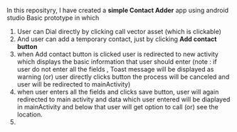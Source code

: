 In this reposityry, I have created a **simple Contact Adder** app using android studio 
Basic prototype in which
1. User can Dial directly by clicking call vector asset (which is clickable)
2. And user can add a temporary contact, just by clicking **Add contact button**
3. when Add contact button is clicked user is redirected to new activity which displays the basic information that user should enter
   (note : if user do not enter all the fields , Toast message will be displayed as warning (or) user directly clicks button the process will be canceled and user will be redirected to mainActivity)
4. when user enters all the fields and clicks save button, user will again redirected to main activity and data which user entered will be diaplayed in mainActivity and below that user will get option to call (or) see the location.
5. 
